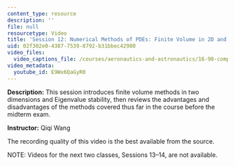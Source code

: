 ```yaml
---
content_type: resource
description: ''
file: null
resourcetype: Video
title: 'Session 12: Numerical Methods of PDEs: Finite Volume in 2D and Midterm Review'
uid: 02f302e0-4387-7539-8792-b31bbec42980
video_files:
  video_captions_file: /courses/aeronautics-and-astronautics/16-90-computational-methods-in-aerospace-engineering-spring-2014/lecture-videos/session-12-numerical-methods-of-pdes-finite-volume-in-2d-and-midterm-review/E9Wx6QaGyR0.vtt
video_metadata:
  youtube_id: E9Wx6QaGyR0
---
```


**Description:** This session introduces finite volume methods in two dimensions and Eigenvalue stability, then reviews the advantages and disadvantages of the methods covered thus far in the course before the midterm exam.

**Instructor:** Qiqi Wang

The recording quality of this video is the best available from the source.

NOTE: Videos for the next two classes, Sessions 13–14, are not available.